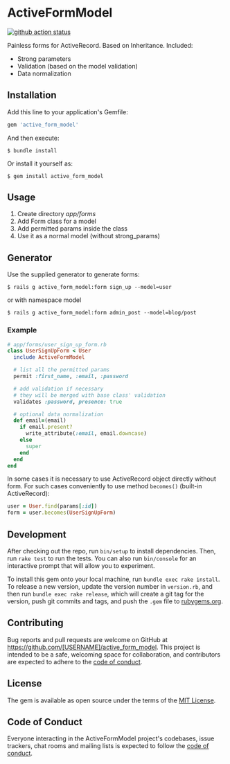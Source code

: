 # ActiveFormModel

[![github action status](https://github.com/Hexlet/active_form_model/workflows/main/badge.svg)](https://actions-badge.atrox.dev/hexlet/hexlet-cv/goto)

Painless forms for ActiveRecord. Based on Inheritance. Included:

* Strong parameters
* Validation (based on the model validation)
* Data normalization

## Installation

Add this line to your application's Gemfile:

```ruby
gem 'active_form_model'
```

And then execute:

    $ bundle install

Or install it yourself as:

    $ gem install active_form_model

## Usage

1. Create directory *app/forms*
1. Add Form class for a model
1. Add permitted params inside the class
1. Use it as a normal model (without strong_params)

## Generator

Use the supplied generator to generate forms:

    $ rails g active_form_model:form sign_up --model=user

or with namespace model

    $ rails g active_form_model:form admin_post --model=blog/post

### Example

```ruby
# app/forms/user_sign_up_form.rb
class UserSignUpForm < User
  include ActiveFormModel

  # list all the permitted params
  permit :first_name, :email, :password

  # add validation if necessary
  # they will be merged with base class' validation
  validates :password, presence: true

  # optional data normalization
  def email=(email)
    if email.present?
      write_attribute(:email, email.downcase)
    else
      super
    end
  end
end
```

In some cases it is necessary to use ActiveRecord object directly without form. For such cases conveniently to use method `becomes()` (built-in ActiveRecord):

```ruby
user = User.find(params[:id])
form = user.becomes(UserSignUpForm)
```

## Development

After checking out the repo, run `bin/setup` to install dependencies. Then, run `rake test` to run the tests. You can also run `bin/console` for an interactive prompt that will allow you to experiment.

To install this gem onto your local machine, run `bundle exec rake install`. To release a new version, update the version number in `version.rb`, and then run `bundle exec rake release`, which will create a git tag for the version, push git commits and tags, and push the `.gem` file to [rubygems.org](https://rubygems.org).

## Contributing

Bug reports and pull requests are welcome on GitHub at https://github.com/[USERNAME]/active_form_model. This project is intended to be a safe, welcoming space for collaboration, and contributors are expected to adhere to the [code of conduct](https://github.com/[USERNAME]/active_form_model/blob/master/CODE_OF_CONDUCT.md).


## License

The gem is available as open source under the terms of the [MIT License](https://opensource.org/licenses/MIT).

## Code of Conduct

Everyone interacting in the ActiveFormModel project's codebases, issue trackers, chat rooms and mailing lists is expected to follow the [code of conduct](https://github.com/[USERNAME]/active_form_model/blob/master/CODE_OF_CONDUCT.md).
